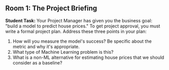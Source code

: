 ## Room 1: The Project Briefing

**Student Task:**
Your Project Manager has given you the business goal: "build a model to predict house prices." To get project approval, you must write a formal project plan. Address these three points in your plan:
1.  How will you measure the model's success? Be specific about the metric and why it's appropriate.
2.  What type of Machine Learning problem is this?
3.  What is a non-ML alternative for estimating house prices that we should consider as a baseline?
